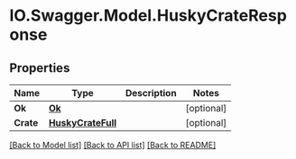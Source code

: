 # IO.Swagger.Model.HuskyCrateResponse
## Properties

Name | Type | Description | Notes
------------ | ------------- | ------------- | -------------
**Ok** | [**Ok**](Ok.md) |  | [optional] 
**Crate** | [**HuskyCrateFull**](HuskyCrateFull.md) |  | [optional] 

[[Back to Model list]](../README.md#documentation-for-models) [[Back to API list]](../README.md#documentation-for-api-endpoints) [[Back to README]](../README.md)

